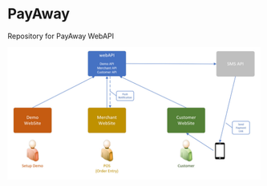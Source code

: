 # PayAway
Repository for PayAway WebAPI

![Merchant New Order Placeholder](Images/arch.jpg?raw=true)